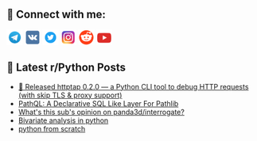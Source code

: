 ## 🔎 Connect with me:
[<img src="https://github.com/bullbesh/bullbesh/blob/main/images/Telegram.png" width="32" height="32" />](https://t.me/bullbesh)
[<img src="https://github.com/bullbesh/bullbesh/blob/main/images/VK.png" width="32" height="32" />](https://vk.com/bullbesh)
[<img src="https://github.com/bullbesh/bullbesh/blob/main/images/Twitter.png" width="32" height="32" />](https://twitter.com/bullbesh1)
[<img src="https://github.com/bullbesh/bullbesh/blob/main/images/Instagram.png" width="32" height="32" />](https://www.instagram.com/bullbesh)
[<img src="https://github.com/bullbesh/bullbesh/blob/main/images/Reddit.png" width="32" height="32" />](https://www.reddit.com/user/bullbesh)
[<img src="https://github.com/bullbesh/bullbesh/blob/main/images/YouTube.png" width="32" height="32" />](https://www.youtube.com/channel/UCtfjRs6uzgq5mfm8S06WTcg)

## 📕 Latest r/Python Posts
<!-- BLOG-POST-LIST:START -->
- [🚀 Released httptap 0.2.0 — a Python CLI tool to debug HTTP requests &lpar;with skip TLS &amp; proxy support&rpar;](https://www.reddit.com/r/Python/comments/1ojjnwu/released_httptap_020_a_python_cli_tool_to_debug/)
- [PathQL: A Declarative SQL Like Layer For Pathlib](https://www.reddit.com/r/Python/comments/1ojgqmr/pathql_a_declarative_sql_like_layer_for_pathlib/)
- [What&#39;s this sub&#39;s opinion on panda3d/interrogate?](https://www.reddit.com/r/Python/comments/1ojgkmz/whats_this_subs_opinion_on_panda3dinterrogate/)
- [Bivariate analysis in python](https://www.reddit.com/r/Python/comments/1ojauq1/bivariate_analysis_in_python/)
- [python from scratch](https://www.reddit.com/r/Python/comments/1ojad13/python_from_scratch/)
<!-- BLOG-POST-LIST:END -->
